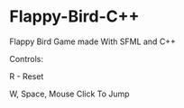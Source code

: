 # Flappy-Bird-C++
Flappy Bird Game made With SFML and C++

Controls:
<p>R - Reset</p>
<p>W, Space, Mouse Click To Jump</p>
